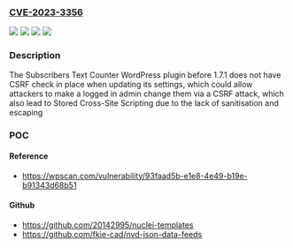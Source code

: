 ### [CVE-2023-3356](https://cve.mitre.org/cgi-bin/cvename.cgi?name=CVE-2023-3356)
![](https://img.shields.io/static/v1?label=Product&message=Subscribers%20Text%20Counter&color=blue)
![](https://img.shields.io/static/v1?label=Version&message=0%3C%201.7.1%20&color=brighgreen)
![](https://img.shields.io/static/v1?label=Vulnerability&message=CWE-352%20Cross-Site%20Request%20Forgery%20(CSRF)&color=brighgreen)
![](https://img.shields.io/static/v1?label=Vulnerability&message=CWE-79%20Cross-Site%20Scripting%20(XSS)&color=brighgreen)

### Description

The Subscribers Text Counter WordPress plugin before 1.7.1 does not have CSRF check in place when updating its settings, which could allow attackers to make a logged in admin change them via a CSRF attack, which also lead to Stored Cross-Site Scripting due to the lack of sanitisation and escaping

### POC

#### Reference
- https://wpscan.com/vulnerability/93faad5b-e1e8-4e49-b19e-b91343d68b51

#### Github
- https://github.com/20142995/nuclei-templates
- https://github.com/fkie-cad/nvd-json-data-feeds

